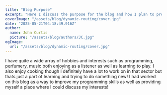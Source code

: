 ```yaml
---
title: "Blog Purpose"
excerpt: "Here I discuss the purpose for the blog and how I plan to proceed with this site."
coverImage: "/assets/blog/dynamic-routing/cover.jpg"
date: "2025-05-21T04:18:49.916Z"
author:
  name: John Curtis
  picture: "/assets/blog/authors/JC.jpg"
ogImage:
  url: "/assets/blog/dynamic-routing/cover.jpg"
---
```


I have quite a wide array of hobbies and interests such as programming, perfumery, music both enjoying as a listener as well as learning to play. I also enjoy cooking though I definitely have a lot to work on in that sector but thats just a part of learning and trying to do something new! I had worked on this blog as a way to improve my programming skills as well as providing myself a place where I could discuss my interests!
